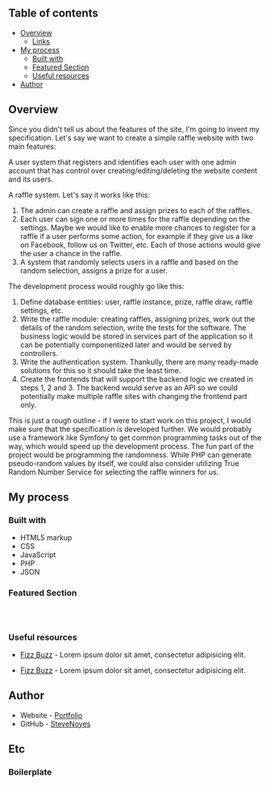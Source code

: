 ## Table of contents


- [Overview](#overview)
  - [Links](#links)
- [My process](#my-process)
  - [Built with](#built-with)
  - [Featured Section](#featured-section)
  - [Useful resources](#useful-resources)
- [Author](#author)


## Overview
Since you didn't tell us about the features of the site, I'm going to invent my specification. Let's say we want to create a simple raffle website with two main features:

A user system that registers and identifies each user with one admin account that has control over creating/editing/deleting the website content and its users.

A raffle system. Let's say it works like this:

1. The admin can create a raffle and assign prizes to each of the raffles.
2. Each user can sign one or more times for the raffle depending on the settings. Maybe we would like to enable more chances to register for a raffle if a user performs some action, for example if they give us a like on Facebook, follow us on Twitter, etc. Each of those actions would give the user a chance in the raffle.
3. A system that randomly selects users in a raffle and based on the random selection, assigns a prize for a user.

The development process would roughly go like this:

1. Define database entities: user, raffle instance, prize, raffle draw, raffle settings, etc.
2. Write the raffle module: creating raffles, assigning prizes, work out the details of the random selection, write the tests for the software. The business logic would be stored in services part of the application so it can be potentially componentized later and would be served by controllers.
3. Write the authentication system. Thankully, there are many ready-made solutions for this so it should take the least time.
4. Create the frontends that will support the backend logic we created in steps 1, 2 and 3. The backend would serve as an API so we could potentially make multiple raffle sites with changing the frontend part only.

This is just a rough outline - if I were to start work on this project, I would make sure that the specification is developed further. We would probably use a framework like Symfony to get common programming tasks out of the way, which would speed up the development process. The fun part of the project would be programming the randomness. While PHP can generate pseudo-random values by itself, we could also consider utilizing True Random Number Service for selecting the raffle winners for us.


## My process


### Built with


- HTML5 markup
- CSS  
- JavaScript
- PHP
- JSON


### Featured Section


```html

```

```css

```
```javascript

```


### Useful resources


- [Fizz Buzz](https://loremIpsumDolorSit.com) - Lorem ipsum dolor sit amet, consectetur adipisicing elit.

- [Fizz Buzz](https://loremIpsumDolorSit.com) - Lorem ipsum dolor sit amet, consectetur adipisicing elit.


## Author


- Website - [Portfolio](https://www.stevenmnoyes.com)
- GitHub - [SteveNoyes](https://github.com/SteveNoyes)


## Etc


### Boilerplate